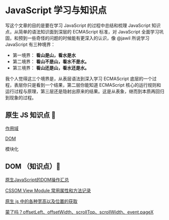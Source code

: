 # JavaScript 学习与知识点

写这个文章的目的是要在学习 JavaScript 的过程中总结和梳理 JavaScript 知识点，从简单的语法知识面到深层的 ECMAScript 标准，对 JavaScript 全面学习巩固，和预到一些奇怪的问题的时候能有更深入的认识，像 @jawil 所说学习 JavaScript 有三种境界：

- 第一境界： **看山是山，看水是水**
- 第二境界： **看山不是山，看水不是水。**
- 第三境界： **看山还是山，看水还是水。**

我个人觉得这三个境界是，从表层语法到深入学习 ECMAScript 底层的一个过程，表层你只是看到一个结果，第二层你能知道 ECMAScript 核心的运行规则和运行过程与原理，第三层还是隐射出原来的结果。这是从表象，继而到本质再回归到现象的过程。

## 原生 JS 知识点  :pushpin:

[作用域](https://github.com/ClarenceC/JavaScript-Knowledge/issues/1)

[DOM](https://github.com/ClarenceC/JavaScript-Knowledge/issues/2)

模块化

## DOM （知识点）:round_pushpin:
[原生JavaScript的DOM操作汇总](http://harttle.land/2015/10/01/javascript-dom-api.html)

[CSSOM View Module 常用属性和方法记录](https://github.com/Mcbai/Blog/issues/6)

[原生 js 中的各种宽高以及位置的获取](http://bangz.me/archives/getting-size-and-position-attributes-with-javascript.html)

[蒙了吗？offsetLeft、offsetWidth、scrollTop、scrollWidth、event.pageX](https://juejin.im/post/5ac08b405188257cc20d6d52)

